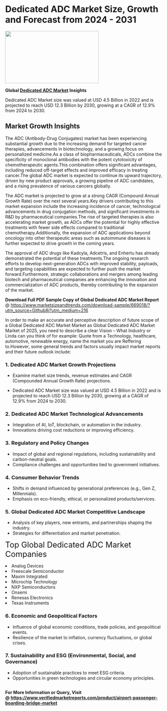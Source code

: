 <H1>Dedicated ADC Market Size, Growth and Forecast from 2024 - 2031</H1><img class="aligncenter size-medium wp-image-584254" src="https://thirdeyenews.in/wp-content/uploads/2024/09/Global-Market-Research-300x168.jpeg" alt="" width="300" height="168" /><p><strong>Global&nbsp;<a href="https://www.marketsizeandtrends.com/download-sample/669018/?utm_source=Github8j?utm_medium=216">Dedicated ADC Market</a> Insights</strong></p><p>Dedicated ADC Market size was valued at USD 4.5 Billion in 2022 and is projected to reach USD 12.3 Billion by 2030, growing at a CAGR of 12.9% from 2024 to 2030.</p><p><h2>Market Growth Insights</h2> <p>The ADC (Antibody-Drug Conjugates) market has been experiencing substantial growth due to the increasing demand for targeted cancer therapies, advancements in biotechnology, and a growing focus on personalized medicine.As a class of biopharmaceuticals, ADCs combine the specificity of monoclonal antibodies with the potent cytotoxicity of chemotherapeutic agents.This combination offers significant advantages, including reduced off-target effects and improved efficacy in treating cancer.The global ADC market is expected to continue its upward trajectory, driven by new product approvals, a growing pipeline of ADC candidates, and a rising prevalence of various cancers globally.</p> <p>The ADC market is projected to grow at a strong CAGR (Compound Annual Growth Rate) over the next several years.Key drivers contributing to this market expansion include the increasing incidence of cancer, technological advancements in drug conjugation methods, and significant investments in R&D by pharmaceutical companies.The rise of targeted therapies is also accelerating market growth, as ADCs offer the potential for highly effective treatments with fewer side effects compared to traditional chemotherapy.Additionally, the expansion of ADC applications beyond oncology into other therapeutic areas such as autoimmune diseases is further expected to drive growth in the coming years.</p> <p>The approval of ADC drugs like Kadcyla, Adcetris, and Enhertu has already demonstrated the potential of these treatments.The ongoing research efforts to develop next-generation ADCs with improved stability, payloads, and targeting capabilities are expected to further push the market forward.Furthermore, strategic collaborations and mergers among leading biotech and pharmaceutical companies are enhancing the innovation and commercialization of ADC products, thereby contributing to the expansion of the market.</p> <p><span class=""><strong>Download Full PDF Sample Copy of Global Dedicated ADC Market Report</strong> @ <a href="https://www.marketsizeandtrends.com/download-sample/669018/?utm_source=Github8j?utm_medium=216" target="_blank">https://www.marketsizeandtrends.com/download-sample/669018/?utm_source=Github8j?utm_medium=216</a></span></p><p>In order to make an accurate and perceptive description of future scope of a Global&nbsp;Dedicated ADC Market Market as Global&nbsp;Dedicated ADC Market Market of 2025, you need to describe a clear Vision &ndash; What Industry or Linda can you think of for example: Quote from a Technology, healthcare, automotive, renewable energy, name the market you are Reffering to.However, some general trends and factors usually impact market reports and their future outlook include:</p><h3>1.&nbsp;<strong>Dedicated ADC Market Growth Projections</strong></h3><ul><li>Examine market size trends, revenue estimates and CAGR (Compounded Annual Growth Rate) projections.</li><li><p>Dedicated ADC Market size was valued at USD 4.5 Billion in 2022 and is projected to reach USD 12.3 Billion by 2030, growing at a CAGR of 12.9% from 2024 to 2030.</p></li></ul><h3>2.&nbsp;<strong>Dedicated ADC Market Technological Advancements</strong></h3><ul><li>Integration of AI, IoT, blockchain, or automation in the industry.</li><li>Innovations driving cost reductions or improving efficiency.</li></ul><h3>3.&nbsp;<strong>Regulatory and Policy Changes</strong></h3><ul><li>Impact of global and regional regulations, including sustainability and carbon-neutral goals.</li><li>Compliance challenges and opportunities tied to government initiatives.</li></ul><h3>4.&nbsp;<strong>Consumer Behavior Trends</strong></h3><ul><li>Shifts in demand influenced by generational preferences (e.g., Gen Z, Millennials).</li><li>Emphasis on eco-friendly, ethical, or personalized products/services.</li></ul><h3>5.&nbsp;<strong>Global Dedicated ADC Market Competitive Landscape</strong></h3><ul><li>Analysis of key players, new entrants, and partnerships shaping the industry.</li><li>Strategies for differentiation and market penetration.</li></ul><p data-pm-slice="1 1 []"><span style="color: inherit; font-family: inherit; font-size: 25px;">Top Global Dedicated ADC Market Companies</span></p><div class="" data-test-id=""><p><li>Analog Devices</li><li> Freescale Semiconductor</li><li> Maxim Integrated</li><li> Microchip Technology</li><li> NXP Semiconductors</li><li> Onsemi</li><li> Renesas Electronics</li><li> Texas Instruments</li></p></div><h3>6.&nbsp;<strong>Economic and Geopolitical Factors</strong></h3><ul><li>Influence of global economic conditions, trade policies, and geopolitical events.</li><li>Resilience of the market to inflation, currency fluctuations, or global crises.</li></ul><h3>7.&nbsp;<strong>Sustainability and ESG (Environmental, Social, and Governance)</strong></h3><ul><li>Adoption of sustainable practices to meet ESG criteria.</li><li>Opportunities in green technologies and circular economy principles.</li></ul><h2><strong style="font-size: 14px;">For More Information or Query, Visit @&nbsp;</strong><a style="background-color: #ffffff; font-size: 14px;" href="https://www.marketsizeandtrends.com/report/dedicated-adc-market/" target="_blank">https://www.verifiedmarketreports.com/product/airport-passenger-boarding-bridge-market</a></h2>